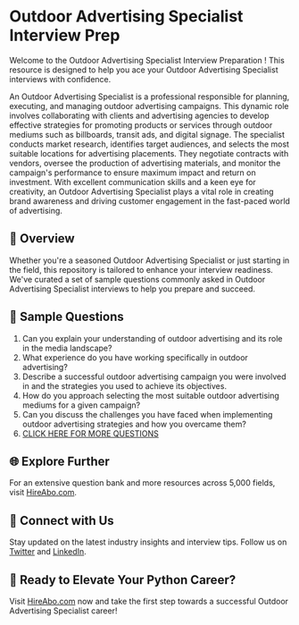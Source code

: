 # Outdoor Advertising Specialist Interview Prep

Welcome to the Outdoor Advertising Specialist Interview Preparation ! This resource is designed to help you ace your Outdoor Advertising Specialist interviews with confidence.

An Outdoor Advertising Specialist is a professional responsible for planning, executing, and managing outdoor advertising campaigns. This dynamic role involves collaborating with clients and advertising agencies to develop effective strategies for promoting products or services through outdoor mediums such as billboards, transit ads, and digital signage. The specialist conducts market research, identifies target audiences, and selects the most suitable locations for advertising placements. They negotiate contracts with vendors, oversee the production of advertising materials, and monitor the campaign's performance to ensure maximum impact and return on investment. With excellent communication skills and a keen eye for creativity, an Outdoor Advertising Specialist plays a vital role in creating brand awareness and driving customer engagement in the fast-paced world of advertising.

## 🚀 Overview

Whether you're a seasoned Outdoor Advertising Specialist or just starting in the field, this repository is tailored to enhance your interview readiness. We've curated a set of sample questions commonly asked in Outdoor Advertising Specialist interviews to help you prepare and succeed.

## 📝 Sample Questions

1. Can you explain your understanding of outdoor advertising and its role in the media landscape?
2. What experience do you have working specifically in outdoor advertising?
3. Describe a successful outdoor advertising campaign you were involved in and the strategies you used to achieve its objectives.
4. How do you approach selecting the most suitable outdoor advertising mediums for a given campaign?
5. Can you discuss the challenges you have faced when implementing outdoor advertising strategies and how you overcame them?
6. [CLICK HERE FOR MORE QUESTIONS](https://hireabo.com/job/8_3_31/Outdoor%20Advertising%20Specialist)

## 🌐 Explore Further

For an extensive question bank and more resources across 5,000 fields, visit [HireAbo.com](https://www.hireabo.com).

## 📱 Connect with Us

Stay updated on the latest industry insights and interview tips. Follow us on [Twitter](https://twitter.com/hireabo) and [LinkedIn](https://www.linkedin.com/in/hire-abo-3609972a8/).

## 🚀 Ready to Elevate Your Python Career?

Visit [HireAbo.com](https://www.hireabo.com) now and take the first step towards a successful Outdoor Advertising Specialist career!